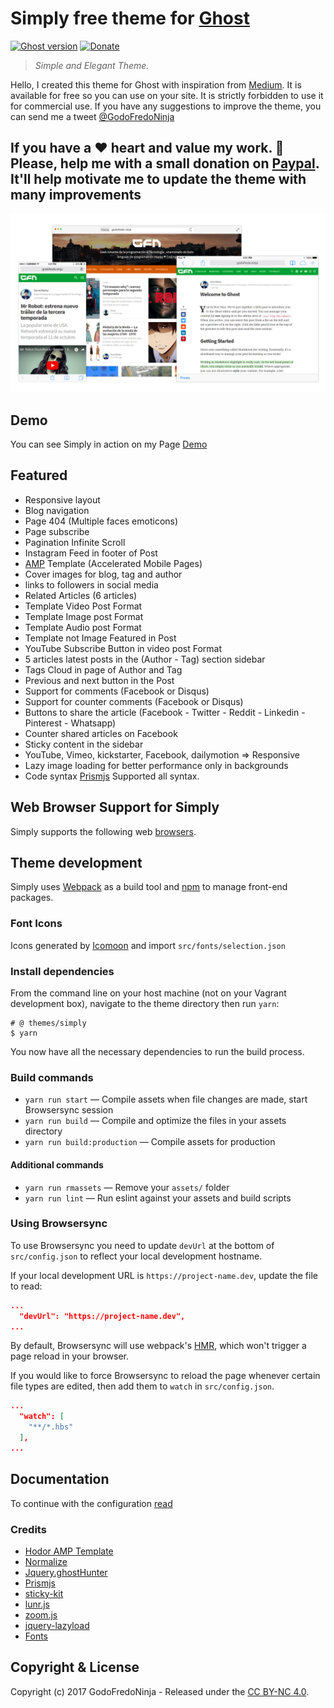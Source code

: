 # Simply free theme for [Ghost](https://github.com/tryghost/ghost/)

[![Ghost version](https://img.shields.io/badge/Ghost-2.x-brightgreen.svg)](https://github.com/TryGhost/Ghost)
[![Donate](https://img.shields.io/badge/donate-paypal-blue.svg)](https://bit.ly/PayPal-GodoFredoNinja)

> *Simple and Elegant Theme.*

Hello, I created this theme for Ghost with inspiration from [Medium](https://medium.com/).
It is available for free so you can use on your site. It is strictly forbidden to use it for commercial use. If you have any suggestions to improve the theme,  you can send me a tweet [@GodoFredoNinja](https://goo.gl/y3aivK)

## If you have a ❤ heart and value my work. 🙏 Please, help me with a small donation on [Paypal](https://bit.ly/PayPal-GodoFredoNinja). It'll help motivate me to update the theme with many improvements

![Simply free theme for ghost](./screenshot.png)

## Demo

You can see Simply in action on my Page [Demo](https://goo.gl/V7moIY)

## Featured

- Responsive layout
- Blog navigation
- Page 404 (Multiple faces emoticons)
- Page subscribe
- Pagination Infinite Scroll
- Instagram Feed in footer of Post
- [AMP](https://github.com/godofredoninja/Hodor-AMP-Template-for-Ghost) Template (Accelerated Mobile Pages)
- Cover images for blog, tag and author
- links to followers in social media
- Related Articles (6 articles)
- Template Video Post Format
- Template Image post Format
- Template Audio post Format
- Template not Image Featured in Post
- YouTube Subscribe Button in video post Format
- 5 articles latest posts in the (Author - Tag) section sidebar
- Tags Cloud in page of Author and Tag
- Previous and next button in the Post
- Support for comments (Facebook or Disqus)
- Support for counter comments (Facebook or Disqus)
- Buttons to share the article (Facebook - Twitter - Reddit - Linkedin - Pinterest - Whatsapp)
- Counter shared articles on Facebook
- Sticky content in the sidebar
- YouTube, Vimeo, kickstarter, Facebook, dailymotion => Responsive
- Lazy image loading for better performance only in backgrounds
- Code syntax [Prismjs](http://prismjs.com/index.html#languages-list) Supported all syntax.

## Web Browser Support for Simply

Simply supports the following web [browsers](http://caniuse.com/#search=flexbox).

## Theme development

Simply uses [Webpack](https://webpack.github.io/) as a build tool and [npm](https://www.npmjs.com/) to manage front-end packages.

### Font Icons

Icons generated by [Icomoon](https://icomoon.io/app/#/select) and import  `src/fonts/selection.json`

### Install dependencies

From the command line on your host machine (not on your Vagrant development box), navigate to the theme directory then run `yarn`:

```shell
# @ themes/simply
$ yarn
```

You now have all the necessary dependencies to run the build process.

### Build commands

- `yarn run start` — Compile assets when file changes are made, start Browsersync session
- `yarn run build` — Compile and optimize the files in your assets directory
- `yarn run build:production` — Compile assets for production

#### Additional commands

- `yarn run rmassets` — Remove your `assets/` folder
- `yarn run lint` — Run eslint against your assets and build scripts

### Using Browsersync

To use Browsersync you need to update `devUrl` at the bottom of `src/config.json` to reflect your local development hostname.

If your local development URL is `https://project-name.dev`, update the file to read:

```json
...
  "devUrl": "https://project-name.dev",
...
```

By default, Browsersync will use webpack's [HMR](https://webpack.github.io/docs/hot-module-replacement.html), which won't trigger a page reload in your browser.

If you would like to force Browsersync to reload the page whenever certain file types are edited, then add them to `watch` in `src/config.json`.

```json
...
  "watch": [
    "**/*.hbs"
  ],
...
```

## Documentation

To continue with the configuration [read](https://github.com/GodoFredoNinja/simply)

### Credits

- [Hodor AMP Template](https://github.com/godofredoninja/Hodor-AMP-Template-for-Ghost)
- [Normalize](https://necolas.github.io/normalize.css/)
- [Jquery.ghostHunter](https://github.com/jamalneufeld/ghostHunter)
- [Prismjs](http://prismjs.com/)
- [sticky-kit](https://github.com/leafo/sticky-kit)
- [lunr.js](https://github.com/olivernn/lunr.js)
- [zoom.js](https://github.com/fat/zoom.js/)
- [jquery-lazyload](http://www.appelsiini.net/projects/lazyload)
- [Fonts](https://fonts.google.com/?selection.family=Merriweather:300,400,700|Source+Code+Pro|Source+Sans+Pro:300,400,600,700&query=Merriweather)

## Copyright & License

Copyright (c) 2017 GodoFredoNinja - Released under the [CC BY-NC 4.0](LICENSE).
